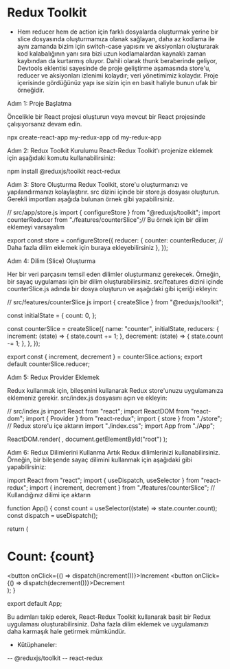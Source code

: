 # Redux Toolkit 


- Hem reducer hem de action için farklı dosyalarda oluşturmak yerine bir slice dosyasında oluşturmamıza olanak sağlayan, daha az kodlama ile aynı zamanda bizim için switch-case yapısını ve aksiyonları oluşturarak kod kalabalığının yanı sıra bizi uzun kodlamalardan kaynaklı zaman kaybından da kurtarmış oluyor. Dahili olarak thunk beraberinde geliyor, Devtools eklentisi sayesinde de proje geliştirme aşamasında store'u, reducer ve aksiyonları izlenimi kolaydır; veri yönetimimiz kolaydır. Proje içerisinde gördüğünüz yapı ise sizin için en basit haliyle bunun ufak bir örneğidir.

Adım 1: Proje Başlatma

Öncelikle bir React projesi oluşturun veya mevcut bir React projesinde çalışıyorsanız devam edin.

npx create-react-app my-redux-app
cd my-redux-app

Adım 2: Redux Toolkit Kurulumu
React-Redux Toolkit'ı projenize eklemek için aşağıdaki komutu kullanabilirsiniz:

npm install @reduxjs/toolkit react-redux

Adım 3: Store Oluşturma
Redux Toolkit, store'u oluşturmanızı ve yapılandırmanızı kolaylaştırır. src dizini içinde bir store.js dosyası oluşturun. Gerekli importları aşağıda bulunan örnek gibi yapabilirsiniz.

// src/app/store.js
import { configureStore } from "@reduxjs/toolkit";
import counterReducer from "./features/counterSlice";// Bu örnek için bir dilim eklemeyi varsayalım

export const store = configureStore({
  reducer: {
    counter: counterReducer, // Daha fazla dilim eklemek için buraya ekleyebilirsiniz
  },
});

Adım 4: Dilim (Slice) Oluşturma

Her bir veri parçasını temsil eden dilimler oluşturmanız gerekecek. Örneğin, bir sayaç uygulaması için bir dilim oluşturabilirsiniz. src/features dizini içinde counterSlice.js adında bir dosya oluşturun ve aşağıdaki gibi içeriği ekleyin:

// src/features/counterSlice.js
import { createSlice } from "@reduxjs/toolkit";

const initialState = {
  count: 0,
};

const counterSlice = createSlice({
  name: "counter",
  initialState,
  reducers: {
    increment: (state) => {
      state.count += 1;
    },
    decrement: (state) => {
      state.count -= 1;
    },
  },
});

export const { increment, decrement } = counterSlice.actions;
export default counterSlice.reducer;

Adım 5: Redux Provider Eklemek

Redux kullanmak için, <Provider> bileşenini kullanarak Redux store'unuzu uygulamanıza eklemeniz gerekir. src/index.js dosyasını açın ve <Provider> ekleyin:

// src/index.js
import React from "react";
import ReactDOM from "react-dom";
import { Provider } from "react-redux";
import { store } from "./store"; // Redux store'u içe aktarın
import "./index.css";
import App from "./App";

ReactDOM.render(
  <Provider store={store}>
    <App />
  </Provider>,
  document.getElementById("root")
);

Adım 6: Redux Dilimlerini Kullanma
Artık Redux dilimlerinizi kullanabilirsiniz. Örneğin, bir bileşende sayaç dilimini kullanmak için aşağıdaki gibi yapabilirsiniz:

import React from "react";
import { useDispatch, useSelector } from "react-redux";
import { increment, decrement } from "./features/counterSlice"; // Kullandığınız dilimi içe aktarın

function App() {
  const count = useSelector((state) => state.counter.count);
  const dispatch = useDispatch();

  return (
    <div>
      <h1>Count: {count}</h1>
      <button onClick={() => dispatch(increment())}>Increment</button>
      <button onClick={() => dispatch(decrement())}>Decrement</button>
    </div>
  );
}

export default App;


Bu adımları takip ederek, React-Redux Toolkit kullanarak basit bir Redux uygulaması oluşturabilirsiniz. Daha fazla dilim eklemek ve uygulamanızı daha karmaşık hale getirmek mümkündür.




- Kütüphaneler:

-- @reduxjs/toolkit
-- react-redux
